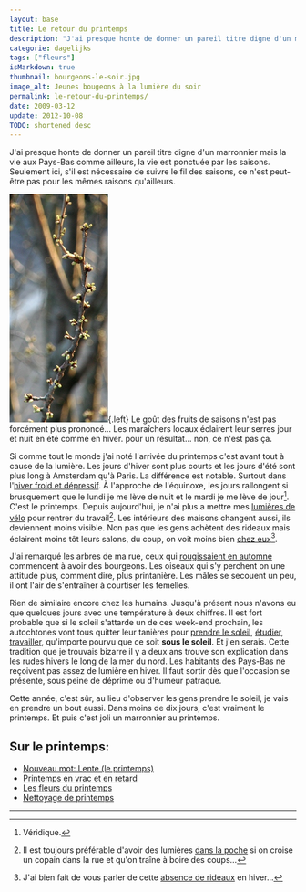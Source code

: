 ```yaml
---
layout: base
title: Le retour du printemps
description: "J'ai presque honte de donner un pareil titre digne d'un marronnier mais la vie aux Pays-Bas comme ailleurs, la vie est ponctuée par les saisons. Seulement ici,"
categorie: dagelijks
tags: ["fleurs"]
isMarkdown: true
thumbnail: bourgeons-le-soir.jpg
image_alt: Jeunes bougeons à la lumière du soir
permalink: le-retour-du-printemps/
date: 2009-03-12
update: 2012-10-08
TODO: shortened desc
---
```


J'ai presque honte de donner un pareil titre digne d'un marronnier mais la vie aux Pays-Bas comme ailleurs, la vie est ponctuée par les saisons. Seulement ici, s'il est nécessaire de suivre le fil des saisons, ce n'est peut-être pas pour les mêmes raisons qu'ailleurs.

![Jeunes bougeons à la lumière du soir](bourgeons-le-soir.jpg){.left}
Le goût des fruits de saisons n'est pas forcément plus prononcé... Les maraîchers locaux éclairent leur serres jour et nuit en été comme en hiver. pour un résultat... non, ce n'est pas ça.

Si comme tout le monde j'ai noté l'arrivée du printemps c'est avant tout à cause de la lumière. Les jours d'hiver sont plus courts et les jours d'été sont plus long à Amsterdam qu'à Paris. La différence est notable. Surtout dans l'[hiver froid et dépressif](/la-temperature-ressentie). À l'approche de l'équinoxe, les jours rallongent si brusquement que le lundi je me lève de nuit et le mardi je me lève de jour[^1]. C'est le printemps. Depuis aujourd'hui, je n'ai plus a mettre mes [lumières de vélo](/lumieres-hiver) pour rentrer du travail[^2]. Les intérieurs des maisons changent aussi, ils deviennent moins visible. Non pas que les gens achètent des rideaux mais éclairent moins tôt leurs salons, du coup, on voit moins bien [chez eux](/venez-voir-chez-moi)[^3].

J'ai remarqué les arbres de ma rue, ceux qui [rougissaient en automne](/c-est-la-fin-de-l-ete) commencent à avoir des bourgeons. Les oiseaux qui s'y perchent on une attitude plus, comment dire, plus printanière. Les mâles se secouent un peu, il ont l'air de s'entraîner à courtiser les femelles.

Rien de similaire encore chez les humains. Jusqu'à présent nous n'avons eu que quelques jours avec une température à deux chiffres. Il est fort probable que si le soleil s'attarde un de ces week-end prochain, les autochtones vont tous quitter leur tanières pour [prendre le soleil](/prendre-le-soleil-autre-solution), [étudier](/revisions-sous-le-soleil), [travailler](/travailler-au-soleil), qu'importe pourvu que ce soit **sous le soleil**. Et j'en serais. Cette tradition que je trouvais bizarre il y a deux ans trouve son explication dans les rudes hivers le long de la mer du nord. Les habitants des Pays-Bas ne reçoivent pas assez de lumière en hiver. Il faut sortir dès que l'occasion se présente, sous peine de déprime ou d'humeur patraque. 

Cette année, c'est sûr, au lieu d'observer les gens prendre le soleil, je vais en prendre un bout aussi. Dans moins de dix jours, c'est vraiment le printemps. Et puis c'est joli un marronnier au printemps.

## Sur le printemps:
* [Nouveau mot: Lente (le printemps)](/lente-printemps)
* [Printemps en vrac et en retard](/printemps-en-vrac-et-en-retard)
* [Les fleurs du printemps](/les-fleurs-du-printemps)
* [Nettoyage de printemps](/nettoyage-de-printemps)
---
[^1]: Véridique.
[^2]: Il est toujours préférable d'avoir des lumières [dans la poche](/les-nouvelles-lampes-de-la-nuit) si on croise un copain dans la rue et qu'on traîne à boire des coups...
[^3]: J'ai bien fait de vous parler de cette [absence de rideaux](/venez-voir-chez-moi) en hiver...